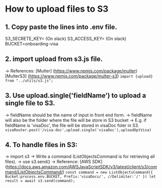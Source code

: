# How to upload files to S3

## 1. Copy paste the lines into .env file.
S3_SECRETE_KEY= (On slack)
S3_ACCESS_KEY= (On slack)
BUCKET=onboarding-visa

## 2. import upload from s3.js file.
  -> References:
    [Multer] (https://www.npmjs.com/package/multer)
    [MulterS3] (https://www.npmjs.com/package/multer-s3)
`import {upload} from "../utils/s3.js";`

## 3. Use upload.single('fieldName') to upload a single file to S3.
  -> fieldName should be the name of input in front end form.
  -> fieldName will also be the folder where the file will be store in S3 bucket
  -> E.g.  if fieldName is 'visaDoc', the file will be stored in visaDoc foler in S3.
`visaRouter.post('/visa-doc',upload.single('visaDoc'),uploadOptVisa)`
## 4. To handle files in S3:
  -> import s3
  -> Write a command (ListObjectsCommand is for retrieving all files).
  -> use s3.send()
  ->  Reference: [AWS SDK] (https://docs.aws.amazon.com/AWSJavaScriptSDK/v3/latest/client/s3/command/ListObjectsCommand/)
`const command = new ListObjectsCommand({
  Bucket:process.env.BUCKET,
  Prefix:'visaDocs/',
  //Delimiter:'/'
})
let result = await s3.send(command);`
